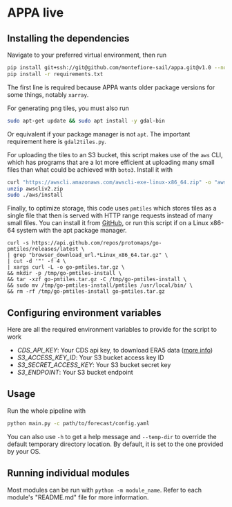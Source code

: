 # APPA live

## Installing the dependencies

Navigate to your preferred virtual environment, then run

```bash
pip install git+ssh://git@github.com/montefiore-sail/appa.git@v1.0 --no-deps
pip install -r requirements.txt
```

The first line is required because APPA wants older package versions for some things, notably `xarray`.

For generating png tiles, you must also run

```bash
sudo apt-get update && sudo apt install -y gdal-bin
```

Or equivalent if your package manager is not `apt`. The important requirement here is `gdal2tiles.py`.

For uploading the tiles to an S3 bucket, this script makes use of the `aws` CLI, which has programs that are a lot more efficient at uploading many small files than what could be achieved with `boto3`. Install it with

```bash
curl "https://awscli.amazonaws.com/awscli-exe-linux-x86_64.zip" -o "awscliv2.zip"
unzip awscliv2.zip
sudo ./aws/install
```

Finally, to optimize storage, this code uses `pmtiles` which stores tiles as a single file that then is served with HTTP range requests instead of many small files. You can install it from [GitHub](https://github.com/protomaps/go-pmtiles/releases/latest), or run this script if on a Linux x86-64 system with the apt package manager.

```
curl -s https://api.github.com/repos/protomaps/go-pmtiles/releases/latest \
| grep "browser_download_url.*Linux_x86_64.tar.gz" \
| cut -d '"' -f 4 \
| xargs curl -L -o go-pmtiles.tar.gz \
&& mkdir -p /tmp/go-pmtiles-install \
&& tar -xzf go-pmtiles.tar.gz -C /tmp/go-pmtiles-install \
&& sudo mv /tmp/go-pmtiles-install/pmtiles /usr/local/bin/ \
&& rm -rf /tmp/go-pmtiles-install go-pmtiles.tar.gz  
```

## Configuring environment variables
Here are all the required environment variables to provide for the script to work

- _CDS_API_KEY_: Your CDS api key, to download ERA5 data ([more info](https://cds.climate.copernicus.eu/how-to-api))
- _S3_ACCESS_KEY_ID_: Your S3 bucket access key ID
- _S3_SECRET_ACCESS_KEY_: Your S3 bucket secret key
- _S3_ENDPOINT_: Your S3 bucket endpoint

## Usage

Run the whole pipeline with

```bash
python main.py -c path/to/forecast/config.yaml
```

You can also use `-h` to get a help message and `--temp-dir` to override the default temporary directory location. By default, it is set to the one provided by your OS.

## Running individual modules

Most modules can be run with `python -m module_name`. Refer to each module's "README.md" file for more information.